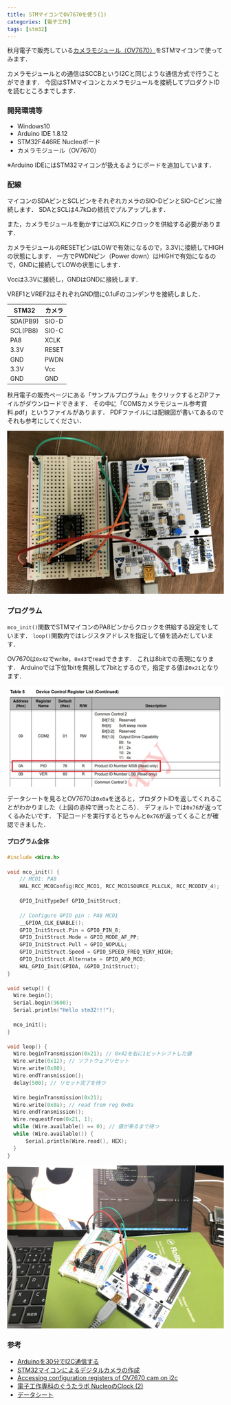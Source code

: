 ```yaml
---
title: STMマイコンでOV7670を使う(1)
categories: [電子工作]
tags: [stm32]
---
```


秋月電子で販売している[カメラモジュール（OV7670）](http://akizukidenshi.com/catalog/g/gM-09916/)をSTMマイコンで使ってみます．

カメラモジュールとの通信はSCCBというI2Cと同じような通信方式で行うことができます．
今回はSTMマイコンとカメラモジュールを接続してプロダクトIDを読むところまでします．

### 開発環境等

 - Windows10
 - Arduino IDE 1.8.12
 - STM32F446RE Nucleoボード
 - カメラモジュール（OV7670）

 ※Arduino IDEにはSTM32マイコンが扱えるようにボードを追加しています．

### 配線

マイコンのSDAピンとSCLピンをそれぞれカメラのSIO-DピンとSIO-Cピンに接続します．
SDAとSCLは4.7kΩの抵抗でプルアップします．

また，カメラモジュールを動かすにはXCLKにクロックを供給する必要があります．

カメラモジュールのRESETピンはLOWで有効になるので，3.3Vに接続してHIGHの状態にします．
一方でPWDNピン（Power down）はHIGHで有効になるので，GNDに接続してLOWの状態にします．

Vccは3.3Vに接続し，GNDはGNDに接続します．

VREF1とVREF2はそれぞれGND間に0.1uFのコンデンサを接続しました．

|STM32|カメラ|
|---|---|
|SDA(PB9)|SIO-D|
|SCL(PB8)|SIO-C|
|PA8|XCLK|
|3.3V|RESET|
|GND|PWDN|
|3.3V|Vcc|
|GND|GND|

秋月電子の販売ページにある「サンプルプログラム」をクリックするとZIPファイルがダウンロードできます．
その中に「COMSカメラモジュール参考資料.pdf」というファイルがあります．
PDFファイルには配線図が書いてあるのでそれも参考にしてください．

![img](/assets/img/posts/ov7670_001.JPG)

### プログラム

`mco_init()`関数でSTMマイコンのPA8ピンからクロックを供給する設定をしています．
`loop()`関数内ではレジスタアドレスを指定して値を読みだしています．

OV7670は`0x42`でwrite，`0x43`でreadできます．
これは8bitでの表現になります．
Arduinoでは下位1bitを無視して7bitとするので，指定する値は`0x21`となります．

![img](/assets/img/posts/ov7670_003.JPG)

データシートを見るとOV7670は`0x0a`を送ると，プロダクトIDを返してくれることがわかりました（上図の赤枠で囲ったところ）．
デフォルトでは`0x76`が返ってくるみたいです．
下記コードを実行するとちゃんと`0x76`が返ってくることが確認できました．

#### プログラム全体

```c
#include <Wire.h>

void mco_init() {
	// MCO1: PA8
	HAL_RCC_MCOConfig(RCC_MCO1, RCC_MCO1SOURCE_PLLCLK, RCC_MCODIV_4);

	GPIO_InitTypeDef GPIO_InitStruct;

	// Configure GPIO pin : PA8 MCO1
	__GPIOA_CLK_ENABLE();
	GPIO_InitStruct.Pin = GPIO_PIN_8;
	GPIO_InitStruct.Mode = GPIO_MODE_AF_PP;
	GPIO_InitStruct.Pull = GPIO_NOPULL;
	GPIO_InitStruct.Speed = GPIO_SPEED_FREQ_VERY_HIGH;
	GPIO_InitStruct.Alternate = GPIO_AF0_MCO;
	HAL_GPIO_Init(GPIOA, &GPIO_InitStruct);
}

void setup() {
  Wire.begin();
  Serial.begin(9600);
  Serial.println("Hello stm32!!!");

  mco_init();
}

void loop() {
  Wire.beginTransmission(0x21); // 0x42を右に1ビットシフトした値
  Wire.write(0x12); // ソフトウェアリセット
  Wire.write(0x80);
  Wire.endTransmission();
  delay(500); // リセット完了を待つ

  Wire.beginTransmission(0x21);
  Wire.write(0x0a); // read from reg 0x0a
  Wire.endTransmission();
  Wire.requestFrom(0x21, 1);
  while (Wire.available() == 0); // 値が来るまで待つ
  while (Wire.available()) {
	  Serial.println(Wire.read(), HEX);
  }
}
```

![img](/assets/img/posts/ov7670_002.JPG)

### 参考

 - [Arduinoを30分でI2C通信する](https://qiita.com/MergeCells/items/20c3c1a0adfb222a19cd)
 - [STM32マイコンによるデジタルカメラの作成](https://qiita.com/iwatake2222/items/212ddb6faa05412c83b7)
 - [Accessing configuration registers of OV7670 cam on i2c](https://arduino.stackexchange.com/questions/24645/accessing-configuration-registers-of-ov7670-cam-on-i2c)
 - [電子工作専科のぐうたラボ NucleoのClock (2)](http://denshikousakusenka.blog.fc2.com/blog-entry-34.html)
 - [データシート](http://aitendo3.sakura.ne.jp/aitendo_data/product_img/camera/OV7660/OV7660.pdf)
